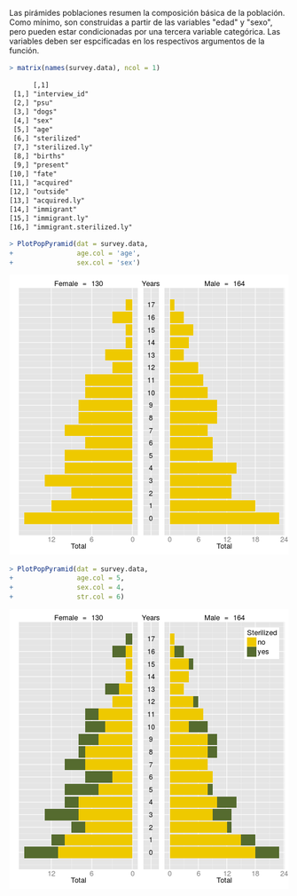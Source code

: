 



Las pirámides poblaciones resumen la composición básica de la población. Como mínimo, son construidas a partir de las variables "edad" y "sexo", pero pueden estar condicionadas por una tercera variable categórica. Las variables deben ser espcificadas en los respectivos argumentos de la función.


```r
> matrix(names(survey.data), ncol = 1)
```

```
      [,1]                     
 [1,] "interview_id"           
 [2,] "psu"                    
 [3,] "dogs"                   
 [4,] "sex"                    
 [5,] "age"                    
 [6,] "sterilized"             
 [7,] "sterilized.ly"          
 [8,] "births"                 
 [9,] "present"                
[10,] "fate"                   
[11,] "acquired"               
[12,] "outside"                
[13,] "acquired.ly"            
[14,] "immigrant"              
[15,] "immigrant.ly"           
[16,] "immigrant.sterilized.ly"
```

```r
> PlotPopPyramid(dat = survey.data,
+                age.col = 'age',
+                sex.col = 'sex')
```

![plot of chunk pyramids](figures/pyramids-1.png) 

```r
> PlotPopPyramid(dat = survey.data,
+                age.col = 5,
+                sex.col = 4,
+                str.col = 6)
```

![plot of chunk pyramids](figures/pyramids-2.png) 



